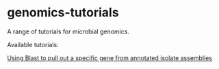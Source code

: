 # genomics-tutorials
A range of tutorials for microbial genomics.

Available tutorials:

[Using Blast to pull out a specific gene from annotated isolate assemblies](https://github.com/cizydorczyk/genomics-tutorials/wiki/Using-Blast-to-pull-out-a-specific-gene-from-annotated-isolate-assemblies.)
